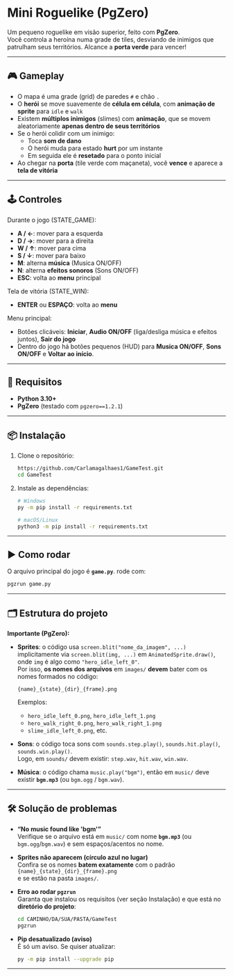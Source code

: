 # Mini Roguelike (PgZero)

Um pequeno roguelike em visão superior, feito com **PgZero**.  
Você controla a heroína numa grade de tiles, desviando de inimigos que patrulham seus territórios. Alcance a **porta verde** para vencer!

---

## 🎮 Gameplay

- O mapa é uma grade (grid) de paredes `#` e chão `.`
- O **herói** se move suavemente de **célula em célula**, com **animação de sprite** para `idle` e `walk`
- Existem **múltiplos inimigos** (slimes) com **animação**, que se movem aleatoriamente **apenas dentro de seus territórios**
- Se o herói colidir com um inimigo:
  - Toca **som de dano**
  - O herói muda para estado **hurt** por um instante
  - Em seguida ele é **resetado** para o ponto inicial
- Ao chegar na **porta** (tile verde com maçaneta), você **vence** e aparece a **tela de vitória**

---

## 🕹️ Controles

Durante o jogo (STATE_GAME):
- **A / ←**: mover para a esquerda  
- **D / →**: mover para a direita  
- **W / ↑**: mover para cima  
- **S / ↓**: mover para baixo  
- **M**: alterna **música** (Musica ON/OFF)  
- **N**: alterna **efeitos sonoros** (Sons ON/OFF)  
- **ESC**: volta ao **menu** principal  

Tela de vitória (STATE_WIN):
- **ENTER** ou **ESPAÇO**: volta ao **menu**

Menu principal:
- Botões clicáveis: **Iniciar**, **Audio ON/OFF** (liga/desliga música e efeitos juntos), **Sair do jogo**  
- Dentro do jogo há botões pequenos (HUD) para **Musica ON/OFF**, **Sons ON/OFF** e **Voltar ao início**.

---

## 🧩 Requisitos

- **Python 3.10+**
- **PgZero** (testado com `pgzero==1.2.1`)

---

## 📦 Instalação

1. Clone o repositório:
   ```bash
   https://github.com/Carlamagalhaes1/GameTest.git
   cd GameTest
   
   ```


3. Instale as dependências:
   ```bash
   # Windows
   py -m pip install -r requirements.txt

   # macOS/Linux
   python3 -m pip install -r requirements.txt
   ```

---

## ▶️ Como rodar

O arquivo principal do jogo é **`game.py`**.
  rode com:

  ```bash
  pgzrun game.py
  ```

---

## 🗂️ Estrutura do projeto


**Importante (PgZero):**
- **Sprites**: o código usa `screen.blit("nome_da_imagem", ...)` implicitamente via `screen.blit(img, ...)` em `AnimatedSprite.draw()`, onde `img` é algo como `"hero_idle_left_0"`.  
  Por isso, **os nomes dos arquivos** em `images/` **devem** bater com os nomes formados no código:
  ```
  {name}_{state}_{dir}_{frame}.png
  ```
  Exemplos:
  - `hero_idle_left_0.png`, `hero_idle_left_1.png`
  - `hero_walk_right_0.png`, `hero_walk_right_1.png`
  - `slime_idle_left_0.png`, etc.

- **Sons**: o código toca sons com `sounds.step.play()`, `sounds.hit.play()`, `sounds.win.play()`.  
  Logo, em `sounds/` devem existir: `step.wav`, `hit.wav`, `win.wav`.

- **Música**: o código chama `music.play("bgm")`, então em `music/` deve existir **`bgm.mp3`** (ou `bgm.ogg` / `bgm.wav`).

---

## 🛠️ Solução de problemas

- **“No music found like 'bgm'”**  
  Verifique se o arquivo está em `music/` com nome **`bgm.mp3`** (ou `bgm.ogg`/`bgm.wav`) e sem espaços/acentos no nome.

- **Sprites não aparecem (círculo azul no lugar)**  
  Confira se os nomes **batem exatamente** com o padrão `{name}_{state}_{dir}_{frame}.png`  
  e se estão na pasta `images/`.

- **Erro ao rodar `pgzrun`**  
  Garanta que instalou os requisitos (ver seção Instalação) e que está no **diretório do projeto**:
  ```bash
  cd CAMINHO/DA/SUA/PASTA/GameTest
  pgzrun
  ```

- **Pip desatualizado (aviso)**  
  É só um aviso. Se quiser atualizar:
  ```bash
  py -m pip install --upgrade pip
  ```

---


